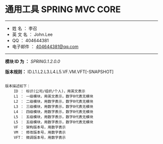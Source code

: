 # 通用工具 SPRING MVC CORE
* * *
* 姓    名 ： 李召
* 英 文 名 ： John.Lee
* QQ       ： 404644381
* 电子邮件 ： 404644381@qq.com
* * *

**模块 ID 为 ：** _SPRING.1.2.0.0_

**版本规则：** ID.L1.L2.L3.L4.L5.VF.VM.VFT[-SNAPSHOT]
<pre><code>
版本描述如下：
    ID ： 标识(公司/组织/个人)，用英文表示
    L1 ： 一级模块，用英文表示，数字0代表无模块
    L2 ： 二级模块，用数字表示，数字0代表无模块
    L3 ： 三级模块，用数字表示，数字0代表无模块
    L4 ： 四级模块，用数字表示，数字0代表无模块
    L5 ： 五级模块，用数字表示，数字0代表无模块
    L5 ： 五级模块，用数字表示，数字0代表无模块
    VF ： 架构版本号，用数字表示
    VM ： 修改版本号，用数字表示
    VFT： 微调版本号，用数字表示
</code></pre>